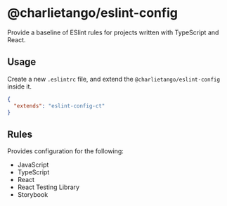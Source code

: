 # @charlietango/eslint-config

Provide a baseline of ESlint rules for projects written with TypeScript and React.

## Usage
Create a new `.eslintrc` file, and extend the `@charlietango/eslint-config` inside it. 

```json
{
  "extends": "eslint-config-ct"
}
```

## Rules

Provides configuration for the following:

* JavaScript
* TypeScript
* React
* React Testing Library
* Storybook
